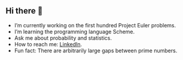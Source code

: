 ## Hi there 👋

- I’m currently working on the first hundred Project Euler problems.
- I’m learning the programming language Scheme.
- Ask me about probability and statistics.
- How to reach me: [LinkedIn](https://www.linkedin.com/in/jason-bernstein-40b492205).
- Fun fact: There are arbitrarily large gaps between prime numbers.

